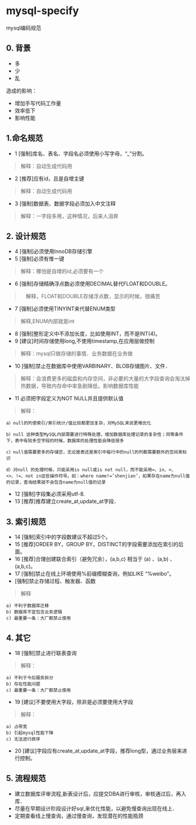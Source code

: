 # mysql-specify
mysql编码规范
## 0. 背景
* 多
* 少
* 乱

造成的影响：
* 增加手写代码工作量
* 效率低下
* 影响性能

## 1.命名规范
* 1 [强制]库名、表名、字段名必须使用小写字母，“_”分割。
> 解释：自动生成代码用
* 2 [推荐]应有id，且是自增主键
> 解释：自动生成代码用
* 3 [强制]数据表、数据字段必须加入中文注释
> 解释：一字段多用，这种情况，后来人沮奔

## 2. 设计规范
* 4 [强制]必须使用InnoDB存储引擎
* 5 [强制]必须有惟一键
> 解释：哪怕是自增的id,必须要有一个
* 6 [强制]存储精确浮点数必须使用DECIMAL替代FLOAT和DOUBLE。
>　解释，FLOAT和DOUBLE存储浮点数，显示的时候，很痛苦
* 7 [强制]必须使用TINYINT来代替ENUM类型
> 解释,ENUM内部就是int
* 8 [强制]整形定义中不添加长度，比如使用INT，而不是INT(4)。
* 9 [建议]时间存储使用long,不使用timestamp,在应用层做控制
> 解释：mysql只做存储的事情．业务数据在业务做
* 10 [强制]禁止在数据库中使用VARBINARY、BLOB存储图片、文件．
> 解释：会浪费更多的磁盘和内存空间，非必要的大量的大字段查询会淘汰掉热数据，导致内存命中率急剧降低，影响数据库性能
* 11 必须把字段定义为NOT NULL并且提供默认值
> 解释：
```
a）null的列使索引/索引统计/值比较都更加复杂，对MySQL来说更难优化

b）null 这种类型MySQL内部需要进行特殊处理，增加数据库处理记录的复杂性；同等条件下，表中有较多空字段的时候，数据库的处理性能会降低很多

c）null值需要更多的存储空，无论是表还是索引中每行中的null的列都需要额外的空间来标识

d）对null 的处理时候，只能采用is null或is not null，而不能采用=、in、<、<>、!=、not in这些操作符号。如：where name!=’shenjian’，如果存在name为null值的记录，查询结果就不会包含name为null值的记录
```
* 12 [强制]字段集必须采用utf-8.
* 13 [推荐]推荐建立create_at,update_at字段．

## 3. 索引规范
* 14 [强制]索引中的字段数建议不超过5个。
* 15 [推荐]ORDER BY，GROUP BY，DISTINCT的字段需要添加在索引的后面。
* 16 [推荐]合理创建联合索引（避免冗余），(a,b,c) 相当于 (a) 、(a,b) 、(a,b,c)。
* 17 [强制]禁止在线上环境使用%前缀模糊查询，例如LIKE “%weibo”。
* [强制]禁止存储过程、触发器、函数
> 解释
```
a) 不利于数据库迁移
b) 数据库不宜包含业务逻辑
c) 最重要一条：大厂都禁止使用
```

## 4. 其它
* 18 [强制]禁止进行联表查询
> 解释：
```
a) 不利于今后服务拆分
b) 存在性能问题
c) 最重要一条：大厂都禁止使用
```
* 19 [建议]不要使用大字段，除非是必须要使用大字段
> 解释：
```
a) 占带宽
b) 引起mysql性能下降
c) 无法进行排序
```
* 20 [建议]字段应有create_at,update_at字段，推荐long型，通过业务层来进行控制。

## 5. 流程规范
* 建立数据库评审流程,新表设计后，应提交DBA进行审核，审核通过后，再入库．
* 尽量在早期设计阶段设计好sql,来优化性能，以避免慢查询出现在线上．
* 定期查看线上慢查询，通过慢查询，发现潜在的性能瓶颈
